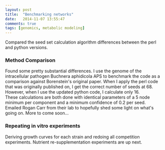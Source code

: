 ```yaml
---
layout: post
title:  "Benchmarking networks"
date:   2014-11-07 13:55:47
comments: true
tags: [genomics, metabolic modeling]
---
```


Compared the seed set calculation algorithm differences between the perl
and python versions.

### Method Comparison
Found some pretty substantial differences.  I use the genome of the
intracellular pathogen Buchnera aphidicola APS to benchmark the code as
a comparison against Borenstein's original paper.  When I apply the perl
code that was originally published on, I get the correct number of seeds
at 68.  However, when I use the updated python code, I calculate only 16.  
These calculations are both done with identical parameters of a 5
node minimum per component and a minimum confidence of 0.2 per seed. 
Emailed Rogan Carr from their lab to hopefully shed some light on what's
going on.  More to come soon...

### Repeating in vitro experiments
Deriving growth curves for each strain and redoing all competition
experiments.  Nutrient re-supplementation experiments are up next.
